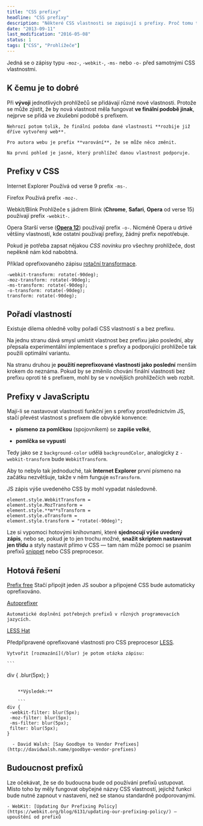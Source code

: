 ```yaml
---
title: "CSS prefixy"
headline: "CSS prefixy"
description: "Některé CSS vlastnosti se zapisují s prefixy. Proč tomu tak je a jak prefixy zapisovat."
date: "2013-09-11"
last_modification: "2016-05-08"
status: 1
tags: ["CSS", "Prohlížeče"]
---
```


Jedná se o zápisy typu `-moz-`, `-webkit-`, `-ms-` nebo `-o-` před samotnými CSS vlastnostmi.

## K čemu je to dobré

Při **vývoji** jednotlivých prohlížečů se přidávají různé nové vlastnosti. Protože se může zjistit, že by nová vlastnost měla fungovat **ve finální podobě jinak**, nejprve se přidá ve zkušební podobě s prefixem.

    Nehrozí potom tolik, že finální podoba dané vlastnosti **rozbije již dříve vytvořený web**.

    Pro autora webu je prefix **varování**, že se může něco změnit.

    Na první pohled je jasné, který prohlížeč danou vlastnost podporuje.

## Prefixy v CSS

  Internet Explorer
  Používá od verse 9 prefix `-ms-`.

  Firefox
  Používá prefix `-moz-`.

  Webkit/Blink
  Prohlížeče s jádrem Blink (**Chrome**, **Safari**, **Opera** od verse 15) používají prefix `-webkit-`.

  Opera
  Starší verse ([**Opera 12**](/opera)) používají prefix `-o-`. Nicméně Opera u drtivé většiny vlastností, kde ostatní používají prefixy, žádný prefix nepotřebuje.

Pokud je potřeba zapsat nějakou *CSS novinku* pro všechny prohlížeče, dost nepěkně nám kód nabobtná.

Příklad oprefixovaného zápisu [rotační transformace](/rotace).

```
-webkit-transform: rotate(-90deg);
-moz-transform: rotate(-90deg);
-ms-transform: rotate(-90deg);
-o-transform: rotate(-90deg);
transform: rotate(-90deg);
```

## Pořadí vlastností

Existuje dilema ohledně volby pořadí CSS vlastností s a bez prefixu.

Na jednu stranu dává smysl umístit vlastnost bez prefixu jako poslední, aby přepsala experimentální implementace s prefixy a podporující prohlížeče tak použili optimální variantu.

Na stranu druhou je **použití neprefixované vlastnosti jako poslední** menším krokem do neznáma. Pokud by se změnilo chování finální vlastnosti bez prefixu oproti té s prefixem, mohl by se v novějších prohlížečích web rozbít.

## Prefixy v JavaScriptu

Mají-li se nastavovat vlastnosti funkční jen s prefixy prostřednictvím JS, stačí převést vlastnost s prefixem dle obvyklé konvence:

  - **písmeno za pomlčkou** (spojovníkem) se **zapíše velké**,

  - **pomlčka se vypustí**

Tedy jako se z `background-color` udělá `backgroundColor`, analogicky z `-webkit-transform` bude `WebkitTransform`.

Aby to nebylo tak jednoduché, tak **Internet Explorer** první písmeno na začátku nezvětšuje, takže v něm funguje `msTransform`.

JS zápis výše uvedeného CSS by mohl vypadat následovně.

```
element.style.WebkitTransform =
element.style.MozTransform =
element.style.**m**sTransform =
element.style.oTransform =
element.style.transform = "rotate(-90deg)";
```

Lze si vypomoci hotovými knihovnami, které **sjednocují výše uvedený zápis**, nebo se, pokud je to jen trochu možné, **snažit skriptem nastavovat jen třídu** a styly nastavit přímo v CSS — tam nám může pomoci se psaním prefixů [snippet](/sublime-text#snippet) nebo CSS preprocesor.

## Hotová řešení

  [Prefix free](http://leaverou.github.io/prefixfree/#)
  Stačí připojit jeden JS soubor a připojené CSS bude automaticky oprefixováno.

  [Autoprefixer](https://github.com/postcss/autoprefixer)

    Automatické doplnění potřebných prefixů v různých programovacích jazycích.

  [LESS Hat](http://lesshat.com/)
  
  Předpřipravené oprefixované vlastnosti pro CSS preprocesor [LESS](http://lesscss.org/).

    Vytvořit [rozmazání](/blur) je potom otázka zápisu:

    ```
div {
 .blur(5px);
}
```

    **Výsledek:**

    ```
div {
 -webkit-filter: blur(5px);
 -moz-filter: blur(5px);
 -ms-filter: blur(5px);
 filter: blur(5px);
}
```

      - David Walsh: [Say Goodbye to Vendor Prefixes](http://davidwalsh.name/goodbye-vendor-prefixes)

## Budoucnost prefixů

Lze očekávat, že se do budoucna bude od používání prefixů ustupovat. Místo toho by měly fungovat obyčejné názvy CSS vlastností, jejichž funkci bude nutné zapnout v nastavení, než se stanou standardně podporovanými.

    - WebKit: [Updating Our Prefixing Policy](https://webkit.org/blog/6131/updating-our-prefixing-policy/) – upouštění od prefixů